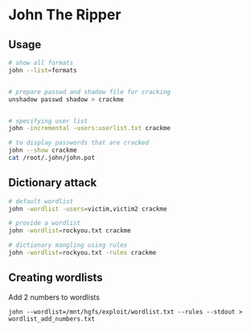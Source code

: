 # John The Ripper

## Usage

```bash
# show all formats
john --list=formats


# prepare passwd and shadow file for cracking
unshadow passwd shadow > crackme


# specifying user list
john -incremental -users:userlist.txt crackme

# to display passwords that are cracked
john --show crackme
cat /root/.john/john.pot
```

## Dictionary attack

```bash
# default wordlist
john -wordlist -users=victim,victim2 crackme

# provide a wordlist
john -wordlist=rockyou.txt crackme

# dictionary mangling using rules
john -wordlist=rockyou.txt -rules crackme

```

## Creating wordlists

Add 2 numbers to wordlists

```text
john --wordlist=/mnt/hgfs/exploit/wordlist.txt --rules --stdout > wordlist_add_numbers.txt
```



